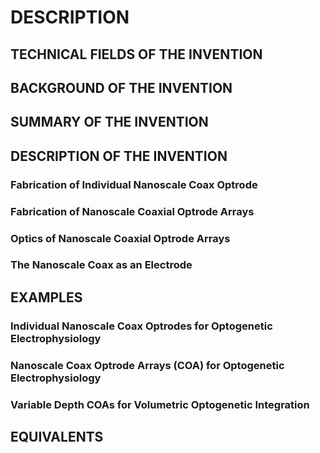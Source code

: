 # DESCRIPTION

## TECHNICAL FIELDS OF THE INVENTION

## BACKGROUND OF THE INVENTION

## SUMMARY OF THE INVENTION

## DESCRIPTION OF THE INVENTION

### Fabrication of Individual Nanoscale Coax Optrode

### Fabrication of Nanoscale Coaxial Optrode Arrays

### Optics of Nanoscale Coaxial Optrode Arrays

### The Nanoscale Coax as an Electrode

## EXAMPLES

### Individual Nanoscale Coax Optrodes for Optogenetic Electrophysiology

### Nanoscale Coax Optrode Arrays (COA) for Optogenetic Electrophysiology

### Variable Depth COAs for Volumetric Optogenetic Integration

## EQUIVALENTS

